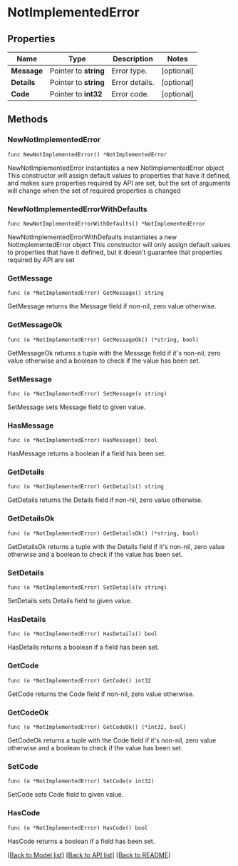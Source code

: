 # NotImplementedError

## Properties

Name | Type | Description | Notes
------------ | ------------- | ------------- | -------------
**Message** | Pointer to **string** | Error type. | [optional] 
**Details** | Pointer to **string** | Error details. | [optional] 
**Code** | Pointer to **int32** | Error code. | [optional] 

## Methods

### NewNotImplementedError

`func NewNotImplementedError() *NotImplementedError`

NewNotImplementedError instantiates a new NotImplementedError object
This constructor will assign default values to properties that have it defined,
and makes sure properties required by API are set, but the set of arguments
will change when the set of required properties is changed

### NewNotImplementedErrorWithDefaults

`func NewNotImplementedErrorWithDefaults() *NotImplementedError`

NewNotImplementedErrorWithDefaults instantiates a new NotImplementedError object
This constructor will only assign default values to properties that have it defined,
but it doesn't guarantee that properties required by API are set

### GetMessage

`func (o *NotImplementedError) GetMessage() string`

GetMessage returns the Message field if non-nil, zero value otherwise.

### GetMessageOk

`func (o *NotImplementedError) GetMessageOk() (*string, bool)`

GetMessageOk returns a tuple with the Message field if it's non-nil, zero value otherwise
and a boolean to check if the value has been set.

### SetMessage

`func (o *NotImplementedError) SetMessage(v string)`

SetMessage sets Message field to given value.

### HasMessage

`func (o *NotImplementedError) HasMessage() bool`

HasMessage returns a boolean if a field has been set.

### GetDetails

`func (o *NotImplementedError) GetDetails() string`

GetDetails returns the Details field if non-nil, zero value otherwise.

### GetDetailsOk

`func (o *NotImplementedError) GetDetailsOk() (*string, bool)`

GetDetailsOk returns a tuple with the Details field if it's non-nil, zero value otherwise
and a boolean to check if the value has been set.

### SetDetails

`func (o *NotImplementedError) SetDetails(v string)`

SetDetails sets Details field to given value.

### HasDetails

`func (o *NotImplementedError) HasDetails() bool`

HasDetails returns a boolean if a field has been set.

### GetCode

`func (o *NotImplementedError) GetCode() int32`

GetCode returns the Code field if non-nil, zero value otherwise.

### GetCodeOk

`func (o *NotImplementedError) GetCodeOk() (*int32, bool)`

GetCodeOk returns a tuple with the Code field if it's non-nil, zero value otherwise
and a boolean to check if the value has been set.

### SetCode

`func (o *NotImplementedError) SetCode(v int32)`

SetCode sets Code field to given value.

### HasCode

`func (o *NotImplementedError) HasCode() bool`

HasCode returns a boolean if a field has been set.


[[Back to Model list]](../README.md#documentation-for-models) [[Back to API list]](../README.md#documentation-for-api-endpoints) [[Back to README]](../README.md)



